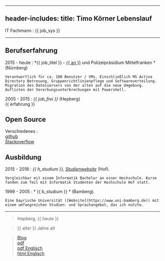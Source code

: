 
---
header-includes: <script> obj1 = "value"</script><script id= spr data-name="de" src="../js.js"></script> <link rel="stylesheet" href="../style.css">
title: Timo Körner Lebenslauf
---


IT Fachmann
:   {{ job_sys }}

---------------------------------

Berufserfahrung
--------------------

2015 - heute
:   *{{ job_titel }} -  [{{ an }}](http://www.abdnb.bayern.de/) und Polizeipräsidium Mittelfranken *
    (Nürnberg)

    Verantwortlich für ca. 100 Benutzer / VMs. Einschließlich MS Active Directory Betreuung, Gruppenrichtlinienpflege und Softwareverteilung. Migration des Dateiservers von der alten auf die neue Umgebung. Auflisten der Vererbungsunterbrechungen mit Powershell.

2005 - 2015
:   *{{ job_frei }}*
    (Hepberg)  
     {{ erfahrung }}

Open Source
--------------------
Verschiedenes
:     
    [github](https://github.com/tik9)  
    [Stackoverflow](https://stackoverflow.com/users/1705829/timo)

Ausbildung
----------

2015 - 2018
:   *{{ h_studium }}, [Studienwebsite](https://www.verwaltungsinformatiker.de)*
    (Hof).

    Vergleichbar mit einem Informatik Bachelor an einer Hochschule. Kurse fanden zum Teil mit Informatik Studenten der Hochschule Hof statt.

1999 - 2005
:   * {{ b_studium }} * (Bamberg).

    Eine bayrische Universität ([Website](https://www.uni-bamberg.de)) mit einem umfangreichen Studien- und Sprachangebot, das ich nutzte.

----

> Hepberg, {{ heute }}  
  
> {{ alter }} Jahre alt
  
> [Blog](../index.html)  
> [pdf](cv.pdf)  
> [pdf Englisch](cv_en.pdf)   
> [html Englisch](cv_en.html)
